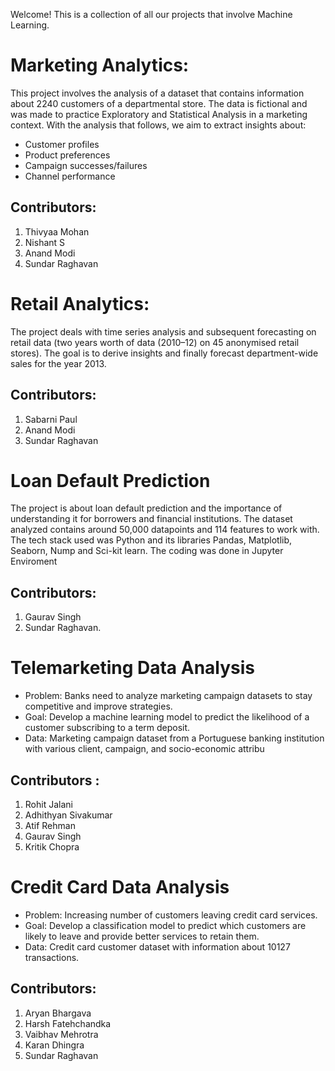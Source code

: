 Welcome! This is a collection of all our projects that involve Machine Learning.

# Marketing Analytics:

This project involves the analysis of a dataset that contains information about 2240 customers of a departmental store. The data is fictional and was made to practice Exploratory and Statistical Analysis in a marketing context. With the analysis that follows, we aim to extract insights about:

+ Customer profiles
+ Product preferences
+ Campaign successes/failures
+ Channel performance

## Contributors:

1. Thivyaa Mohan
2. Nishant S
3. Anand Modi
4. Sundar Raghavan

# Retail Analytics:

The project deals with time series analysis and subsequent forecasting on retail data (two years worth of data (2010–12) on 45 anonymised retail stores). The goal is to derive insights and finally forecast department-wide sales for the year 2013.

## Contributors:

1. Sabarni Paul
2. Anand Modi
3. Sundar Raghavan 

# Loan Default Prediction

The project is about loan default prediction and the importance of understanding it for borrowers and financial institutions. The dataset analyzed contains around 50,000 datapoints and 114 features to work with. The tech stack used was Python and its libraries Pandas, Matplotlib, Seaborn, Nump and Sci-kit learn. The coding was done in Jupyter Enviroment

## Contributors:

1. Gaurav Singh
2. Sundar Raghavan.

# Telemarketing Data Analysis

+ Problem: Banks need to analyze marketing campaign datasets to stay competitive and improve strategies.
+ Goal: Develop a machine learning model to predict the likelihood of a customer subscribing to a term deposit.
+ Data: Marketing campaign dataset from a Portuguese banking institution with various client, campaign, and socio-economic attribu

## Contributors :

1. Rohit Jalani
2. Adhithyan Sivakumar
3. Atif Rehman
4. Gaurav Singh
5. Kritik Chopra

# Credit Card Data Analysis

+ Problem: Increasing number of customers leaving credit card services.
+ Goal: Develop a classification model to predict which customers are likely to leave and provide better services to retain them.
+ Data: Credit card customer dataset with information about 10127 transactions.

## Contributors:

1. Aryan Bhargava
2. Harsh Fatehchandka
3. Vaibhav Mehrotra
4. Karan Dhingra
5. Sundar Raghavan

